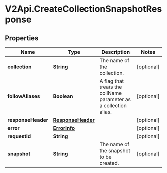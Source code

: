 # V2Api.CreateCollectionSnapshotResponse

## Properties

Name | Type | Description | Notes
------------ | ------------- | ------------- | -------------
**collection** | **String** | The name of the collection. | [optional] 
**followAliases** | **Boolean** | A flag that treats the collName parameter as a collection alias. | [optional] 
**responseHeader** | [**ResponseHeader**](ResponseHeader.md) |  | [optional] 
**error** | [**ErrorInfo**](ErrorInfo.md) |  | [optional] 
**requestid** | **String** |  | [optional] 
**snapshot** | **String** | The name of the snapshot to be created. | [optional] 


